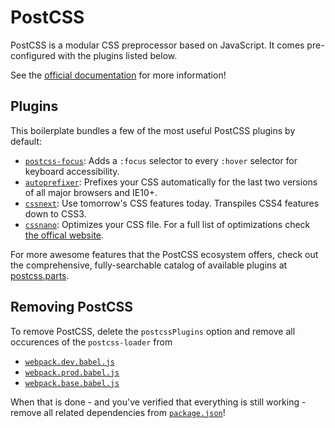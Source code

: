 # PostCSS

PostCSS is a modular CSS preprocessor based on JavaScript. It comes pre-
configured with the plugins listed below.

See the [official documentation](https://github.com/postcss/postcss) for more
information!

## Plugins

This boilerplate bundles a few of the most useful PostCSS plugins by default:

- [`postcss-focus`](https://github.com/postcss/postcss-focus): Adds a `:focus`
selector to every `:hover` selector for keyboard accessibility.
- [`autoprefixer`](https://github.com/postcss/autoprefixer): Prefixes your CSS
automatically for the last two versions of all major browsers and IE10+.
- [`cssnext`](https://github.com/moox/postcss-cssnext): Use tomorrow's CSS
features today. Transpiles CSS4 features down to CSS3.
- [`cssnano`](https://github.com/ben-eb/cssnano): Optimizes your CSS file. For a
full list of optimizations check [the offical website](http://cssnano.co/optimisations/).

For more awesome features that the PostCSS ecosystem offers, check out the
comprehensive, fully-searchable catalog of available plugins at [postcss.parts](http://postcss.parts).

## Removing PostCSS

To remove PostCSS, delete the `postcssPlugins` option and remove all occurences
of the `postcss-loader` from

- [`webpack.dev.babel.js`](/internals/webpack/webpack.dev.babel.js)
- [`webpack.prod.babel.js`](/internals/webpack/webpack.prod.babel.js)
- [`webpack.base.babel.js`](/internals/webpack/webpack.base.babel.js)

When that is done - and you've verified that everything is still working - remove
all related dependencies from [`package.json`](/package.json)!
